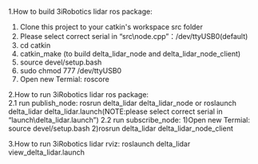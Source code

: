 1.How to build 3iRobotics lidar ros package:

1) Clone this project to your catkin's workspace src folder
2) Please select correct serial in “src\node.cpp”：/dev/ttyUSB0(default)
3) cd catkin
4) catkin_make (to build delta_lidar_node and delta_lidar_node_client)
5) source devel/setup.bash
6) sudo chmod 777 /dev/ttyUSB0
7) Open new Termial: roscore

2.How to run 3iRobotics lidar ros package:	
 2.1 run publish_node:
	rosrun delta_lidar delta_lidar_node or roslaunch  delta_lidar delta_lidar.launch(NOTE:please select correct serial in “launch\delta_lidar.launch”)
 2.2 run subscribe_node:
	1)Open new Termial: source devel/setup.bash
	2)rosrun delta_lidar delta_lidar_node_client
	
	
3.How to run 3iRobotics lidar rviz:
roslaunch  delta_lidar view_delta_lidar.launch


